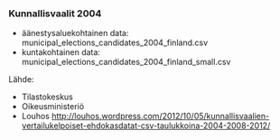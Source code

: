 ### Kunnallisvaalit 2004

* äänestysaluekohtainen data: municipal_elections_candidates_2004_finland.csv
* kuntakohtainen data: municipal_elections_candidates_2004_finland_small.csv

Lähde:
- Tilastokeskus
- Oikeusministeriö
- Louhos http://louhos.wordpress.com/2012/10/05/kunnallisvaalien-vertailukelpoiset-ehdokasdatat-csv-taulukkoina-2004-2008-2012/

